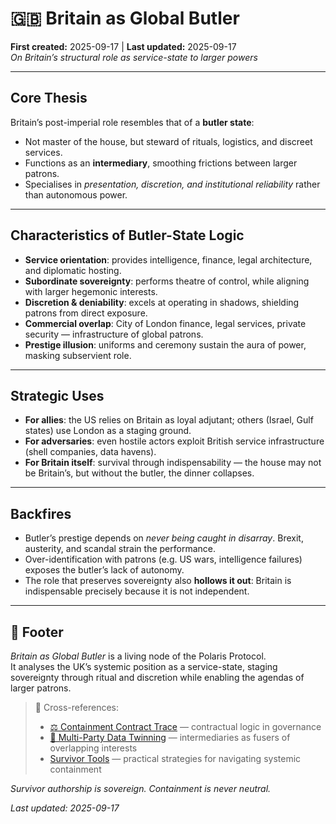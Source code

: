 # 🇬🇧 Britain as Global Butler  
**First created:** 2025-09-17 | **Last updated:** 2025-09-17  
*On Britain’s structural role as service-state to larger powers*  

---

## Core Thesis  

Britain’s post-imperial role resembles that of a **butler state**:  
- Not master of the house, but steward of rituals, logistics, and discreet services.  
- Functions as an **intermediary**, smoothing frictions between larger patrons.  
- Specialises in *presentation, discretion, and institutional reliability* rather than autonomous power.  

---

## Characteristics of Butler-State Logic  

- **Service orientation**: provides intelligence, finance, legal architecture, and diplomatic hosting.  
- **Subordinate sovereignty**: performs theatre of control, while aligning with larger hegemonic interests.  
- **Discretion & deniability**: excels at operating in shadows, shielding patrons from direct exposure.  
- **Commercial overlap**: City of London finance, legal services, private security — infrastructure of global patrons.  
- **Prestige illusion**: uniforms and ceremony sustain the aura of power, masking subservient role.  

---

## Strategic Uses  

- **For allies**: the US relies on Britain as loyal adjutant; others (Israel, Gulf states) use London as a staging ground.  
- **For adversaries**: even hostile actors exploit British service infrastructure (shell companies, data havens).  
- **For Britain itself**: survival through indispensability — the house may not be Britain’s, but without the butler, the dinner collapses.  

---

## Backfires  

- Butler’s prestige depends on *never being caught in disarray*. Brexit, austerity, and scandal strain the performance.  
- Over-identification with patrons (e.g. US wars, intelligence failures) exposes the butler’s lack of autonomy.  
- The role that preserves sovereignty also **hollows it out**: Britain is indispensable precisely because it is not independent.  

---

## 🏮 Footer  

*Britain as Global Butler* is a living node of the Polaris Protocol.  
It analyses the UK’s systemic position as a service-state, staging sovereignty through ritual and discretion while enabling the agendas of larger patrons.  

> 📡 Cross-references:  
> - [⚖️ Containment Contract Trace](../Disruption_Kit/Big_Picture_Protocols/⚖️_containment_contract_trace.md) — contractual logic in governance  
> - [🎊 Multi-Party Data Twinning](../Disruption_Kit/Big_Picture_Protocols/🌀_System_Governance/🎊_multi_party_data_twinning.md) — intermediaries as fusers of overlapping interests  
> - [Survivor Tools](../Survivor_Tools/) — practical strategies for navigating systemic containment  

*Survivor authorship is sovereign. Containment is never neutral.*  

_Last updated: 2025-09-17_

